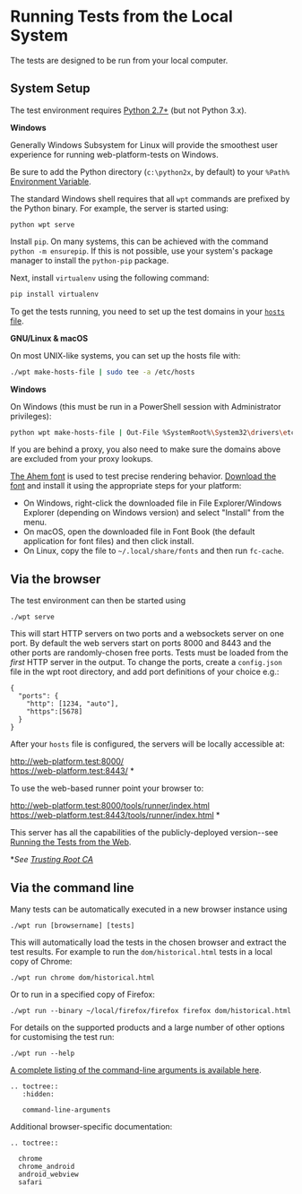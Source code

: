 # Running Tests from the Local System

The tests are designed to be run from your local computer.

## System Setup

The test environment requires [Python 2.7+](http://www.python.org/downloads)
(but not Python 3.x).

<section class="platform">

**Windows**

Generally Windows Subsystem for Linux will provide the smoothest user
experience for running web-platform-tests on Windows.

Be sure to add the Python directory (`c:\python2x`, by default) to your
`%Path%` [Environment
Variable](http://www.computerhope.com/issues/ch000549.htm).

The standard Windows shell requires that all `wpt` commands are prefixed
by the Python binary. For example, the server is started using:

```
python wpt serve
```

</section>

<!--
  There does not appear to be a cross-platform means of installing `pip`.
  https://github.com/web-platform-tests/wpt/pull/16670
-->

Install `pip`. On many systems, this can be achieved with the command `python
-m ensurepip`. If this is not possible, use your system's package manager to
install the `python-pip` package.

Next, install `virtualenv` using the following command:

```bash
pip install virtualenv
```

To get the tests running, you need to set up the test domains in your
[`hosts` file](http://en.wikipedia.org/wiki/Hosts_%28file%29%23Location_in_the_file_system).

<section class="platform">

**GNU/Linux & macOS**

On most UNIX-like systems, you can set up the hosts file with:

```bash
./wpt make-hosts-file | sudo tee -a /etc/hosts
```

</section>

<section class="platform">

**Windows**

On Windows (this must be run in a PowerShell session with Administrator
privileges):

```bash
python wpt make-hosts-file | Out-File %SystemRoot%\System32\drivers\etc\hosts -Encoding ascii -Append
```

</section>

If you are behind a proxy, you also need to make sure the domains above are
excluded from your proxy lookups.

[The Ahem font](../writing-tests/ahem) is used to test precise rendering
behavior. [Download the font][download-ahem] and install it using the
appropriate steps for your platform:

- On Windows, right-click the downloaded file in File Explorer/Windows Explorer
  (depending on Windows version) and select "Install" from the menu.
- On macOS, open the downloaded file in Font Book (the default application for
  font files) and then click install.
- On Linux, copy the file to `~/.local/share/fonts` and then run `fc-cache`.

## Via the browser

The test environment can then be started using

    ./wpt serve

This will start HTTP servers on two ports and a websockets server on
one port. By default the web servers start on ports 8000 and 8443 and the other
ports are randomly-chosen free ports. Tests must be loaded from the
*first* HTTP server in the output. To change the ports,
create a `config.json` file in the wpt root directory, and add
port definitions of your choice e.g.:

```
{
  "ports": {
    "http": [1234, "auto"],
    "https":[5678]
  }
}
```

After your `hosts` file is configured, the servers will be locally accessible at:

http://web-platform.test:8000/<br>
https://web-platform.test:8443/ *

To use the web-based runner point your browser to:

http://web-platform.test:8000/tools/runner/index.html<br>
https://web-platform.test:8443/tools/runner/index.html *

This server has all the capabilities of the publicly-deployed version--see
[Running the Tests from the Web](from-web).

\**See [Trusting Root CA](../tools/certs/README.md)*

## Via the command line

Many tests can be automatically executed in a new browser instance using

    ./wpt run [browsername] [tests]

This will automatically load the tests in the chosen browser and extract the
test results. For example to run the `dom/historical.html` tests in a local
copy of Chrome:

    ./wpt run chrome dom/historical.html

Or to run in a specified copy of Firefox:

    ./wpt run --binary ~/local/firefox/firefox firefox dom/historical.html

For details on the supported products and a large number of other options for
customising the test run:

    ./wpt run --help

[A complete listing of the command-line arguments is available
here](command-line-arguments).

```eval_rst
.. toctree::
   :hidden:

   command-line-arguments
```

Additional browser-specific documentation:

```eval_rst
.. toctree::

  chrome
  chrome_android
  android_webview
  safari
```

[download-ahem]: https://github.com/web-platform-tests/wpt/raw/master/fonts/Ahem.ttf
